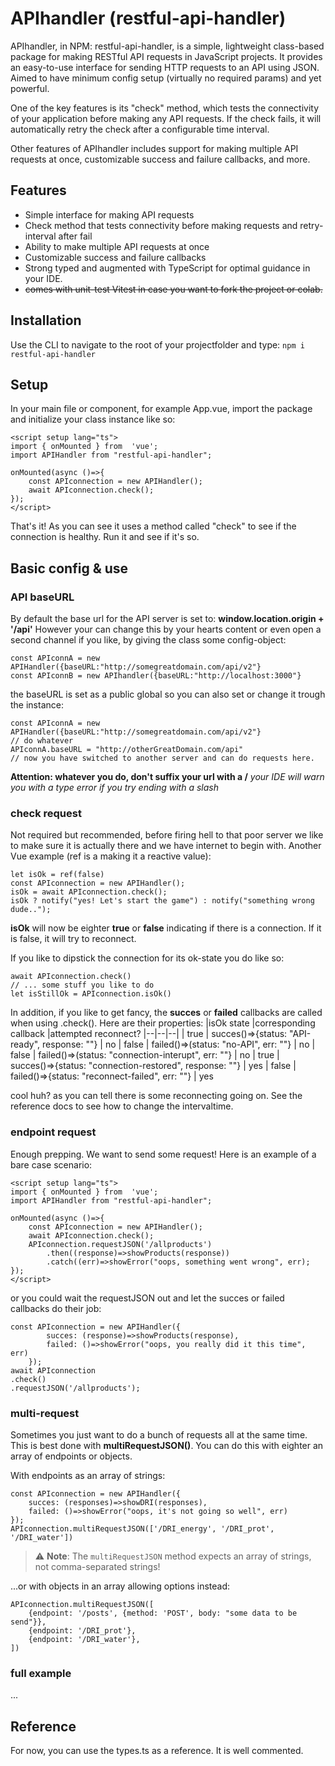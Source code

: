 # APIhandler (restful-api-handler)
APIhandler, in NPM: restful-api-handler, is a simple, lightweight class-based package for making RESTful API requests in JavaScript projects. It provides an easy-to-use interface for sending HTTP requests to an API using JSON. Aimed to have minimum config setup (virtually no required params) and yet powerful.

One of the key features is its "check" method, which tests the connectivity of your application before making any API requests. If the check fails, it will automatically retry the check after a configurable time interval.

Other features of APIhandler includes support for making multiple API requests at once, customizable success and failure callbacks, and more.

## Features

-   Simple interface for making API requests
-   Check method that tests connectivity before making requests and retry-interval after fail
-   Ability to make multiple API requests at once
-   Customizable success and failure callbacks
-   Strong typed and augmented with TypeScript for optimal guidance in your IDE.
-   ~~comes with unit-test Vitest in case you want to fork the project or colab.~~


## Installation

Use the CLI to navigate to the root of your projectfolder and type:
```npm i restful-api-handler```

## Setup
In your main file or component, for example App.vue, import the package and initialize your class instance like so:
```
<script setup lang="ts">
import { onMounted } from  'vue';
import APIHandler from "restful-api-handler";

onMounted(async ()=>{
	const APIconnection = new APIHandler();
	await APIconnection.check();
});
</script>
```
That's it! As you can see it uses a method called "check" to see if the connection is healthy. Run it and see if it's so.

## Basic config & use
### API baseURL
By default the base url for the API server is set to: **window.location.origin  +  '/api'**
However your can change this by your hearts content or even open a second channel if you like, by giving the class some config-object:
```
const APIconnA = new APIHandler({baseURL:"http://somegreatdomain.com/api/v2"}
const APIconnB = new APIhandler({baseURL:"http://localhost:3000"}
```
the baseURL is set as a public global so you can also set or change it trough the instance:
```
const APIconnA = new APIHandler({baseURL:"http://somegreatdomain.com/api/v2"}
// do whatever
APIconnA.baseURL = "http://otherGreatDomain.com/api"
// now you have switched to another server and can do requests here.
```
**Attention: whatever you do, don't suffix your url with a /**
*your IDE will warn you with a type error if you try ending with a slash*

### check request
Not required but recommended, before firing hell to that poor server we like to make sure it is actually there and we have internet to begin with. Another Vue example (ref is a making it a reactive value):
```
let isOk = ref(false)
const APIconnection = new APIHandler();
isOk = await APIconnection.check();
isOk ? notify("yes! Let's start the game") : notify("something wrong dude..");
```
**isOk** will now be eighter **true** or **false** indicating if there is a connection. If it is false, it will try to reconnect.

If you like to dipstick the connection for its ok-state you do like so:
```
await APIconnection.check()
// ... some stuff you like to do
let isStillOk = APIconnection.isOk()
```
In addition, if you like to get fancy, the **succes** or **failed** callbacks are called when using .check(). Here are their properties:
|isOk state |corresponding callback |attempted reconnect?
|--|--|--|
| true | succes()=>{status: "API-ready", response: ""} | no
| false | failed()=>(status: "no-API", err: ""} | no
| false | failed()=>(status: "connection-interupt", err: ""} | no
| true | succes()=>{status: "connection-restored", response: ""} | yes
| false | failed()=>{status: "reconnect-failed", err: ""} | yes

cool huh? as you can tell there is some reconnecting going on. See the reference docs to see how to change the intervaltime.


### endpoint request
Enough prepping. We want to send some request! Here is an example of a bare case scenario:
```
<script setup lang="ts">
import { onMounted } from  'vue';
import APIHandler from "restful-api-handler";

onMounted(async ()=>{
	const APIconnection = new APIHandler();
	await APIconnection.check();
	APIconnection.requestJSON('/allproducts')
		.then((response)=>showProducts(response))
		.catch((err)=>showError("oops, something went wrong", err);	
});
</script>
```
or you could wait the requestJSON out and let the succes or failed callbacks do their job:
```
const APIconnection = new APIHandler({
		succes: (response)=>showProducts(response), 
		failed: ()=>showError("oops, you really did it this time", err)
	});
await APIconnection
.check()
.requestJSON('/allproducts');
```
### multi-request
Sometimes you just want to do a bunch of requests all at the same time. This is best done with **multiRequestJSON()**. You can do this with eighter an array of endpoints or objects.

With endpoints as an array of strings:
```
const APIconnection = new APIHandler({
	succes: (responses)=>showDRI(responses), 
	failed: ()=>showError("oops, it's not going so well", err)
});
APIconnection.multiRequestJSON(['/DRI_energy', '/DRI_prot', '/DRI_water'])
```
> ⚠️ **Note**: The `multiRequestJSON` method expects an array of strings, not comma-separated strings!

...or with objects in an array allowing options instead:
```
APIconnection.multiRequestJSON([
	{endpoint: '/posts', {method: 'POST', body: "some data to be send"}}, 
	{endpoint: '/DRI_prot'}, 
	{endpoint: '/DRI_water'},
])
```
### full example
...

## Reference
For now, you can use the types.ts as a reference. It is well commented.